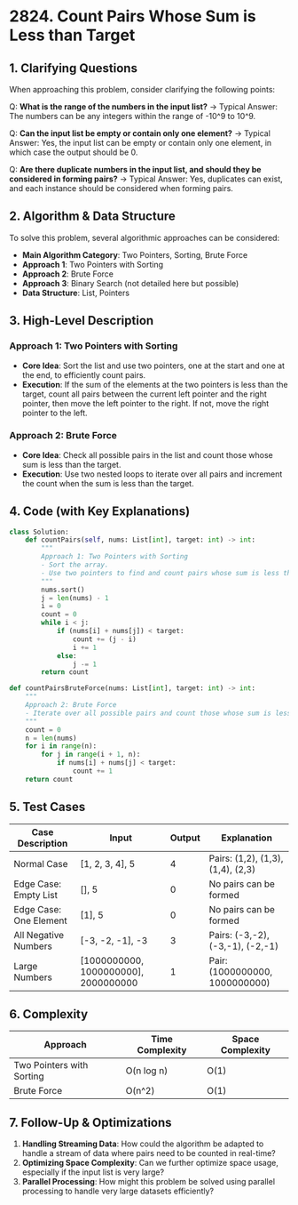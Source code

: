 # 2824. Count Pairs Whose Sum is Less than Target

## 1. Clarifying Questions

When approaching this problem, consider clarifying the following points:

Q: **What is the range of the numbers in the input list?**
   → Typical Answer: The numbers can be any integers within the range of -10^9 to 10^9.

Q: **Can the input list be empty or contain only one element?**
   → Typical Answer: Yes, the input list can be empty or contain only one element, in which case the output should be 0.

Q: **Are there duplicate numbers in the input list, and should they be considered in forming pairs?**
   → Typical Answer: Yes, duplicates can exist, and each instance should be considered when forming pairs.

## 2. Algorithm & Data Structure

To solve this problem, several algorithmic approaches can be considered:

- **Main Algorithm Category**: Two Pointers, Sorting, Brute Force
- **Approach 1**: Two Pointers with Sorting
- **Approach 2**: Brute Force
- **Approach 3**: Binary Search (not detailed here but possible)
- **Data Structure**: List, Pointers

## 3. High-Level Description

### Approach 1: Two Pointers with Sorting
- **Core Idea**: Sort the list and use two pointers, one at the start and one at the end, to efficiently count pairs.
- **Execution**: If the sum of the elements at the two pointers is less than the target, count all pairs between the current left pointer and the right pointer, then move the left pointer to the right. If not, move the right pointer to the left.

### Approach 2: Brute Force
- **Core Idea**: Check all possible pairs in the list and count those whose sum is less than the target.
- **Execution**: Use two nested loops to iterate over all pairs and increment the count when the sum is less than the target.

## 4. Code (with Key Explanations)

```python
class Solution:
    def countPairs(self, nums: List[int], target: int) -> int:
        """
        Approach 1: Two Pointers with Sorting
        - Sort the array.
        - Use two pointers to find and count pairs whose sum is less than the target.
        """
        nums.sort()
        j = len(nums) - 1
        i = 0
        count = 0
        while i < j:
            if (nums[i] + nums[j]) < target:
                count += (j - i)
                i += 1
            else:
                j -= 1
        return count
```

```python
def countPairsBruteForce(nums: List[int], target: int) -> int:
    """
    Approach 2: Brute Force
    - Iterate over all possible pairs and count those whose sum is less than the target.
    """
    count = 0
    n = len(nums)
    for i in range(n):
        for j in range(i + 1, n):
            if nums[i] + nums[j] < target:
                count += 1
    return count
```

## 5. Test Cases

| Case Description      | Input               | Output | Explanation                                       |
|-----------------------|---------------------|--------|---------------------------------------------------|
| Normal Case           | [1, 2, 3, 4], 5     | 4      | Pairs: (1,2), (1,3), (1,4), (2,3)                 |
| Edge Case: Empty List | [], 5               | 0      | No pairs can be formed                             |
| Edge Case: One Element| [1], 5              | 0      | No pairs can be formed                             |
| All Negative Numbers  | [-3, -2, -1], -3    | 3      | Pairs: (-3,-2), (-3,-1), (-2,-1)                   |
| Large Numbers         | [1000000000, 1000000000], 2000000000 | 1 | Pair: (1000000000, 1000000000)                    |

## 6. Complexity

| Approach               | Time Complexity | Space Complexity |
|------------------------|-----------------|------------------|
| Two Pointers with Sorting | O(n log n)      | O(1)             |
| Brute Force            | O(n^2)          | O(1)             |

## 7. Follow-Up & Optimizations

1. **Handling Streaming Data**: How could the algorithm be adapted to handle a stream of data where pairs need to be counted in real-time?
2. **Optimizing Space Complexity**: Can we further optimize space usage, especially if the input list is very large?
3. **Parallel Processing**: How might this problem be solved using parallel processing to handle very large datasets efficiently?